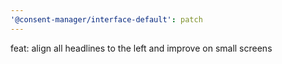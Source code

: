 ```yaml
---
'@consent-manager/interface-default': patch
---
```


feat: align all headlines to the left and improve on small screens
